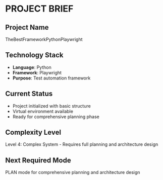 # PROJECT BRIEF

## Project Name
TheBestFrameworkPythonPlaywright

## Technology Stack  
- **Language**: Python
- **Framework**: Playwright
- **Purpose**: Test automation framework

## Current Status
- Project initialized with basic structure
- Virtual environment available
- Ready for comprehensive planning phase

## Complexity Level
Level 4: Complex System - Requires full planning and architecture design

## Next Required Mode
PLAN mode for comprehensive planning and architecture design

